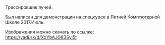 Трассировщик лучей.

Был написан для демонстрации на спецкурсе в Летней Комптютерной Школе 2017.Июль.

Изображения можно скачать по ссылке: https://yadi.sk/d/XzYbAJG83Syi5t 
